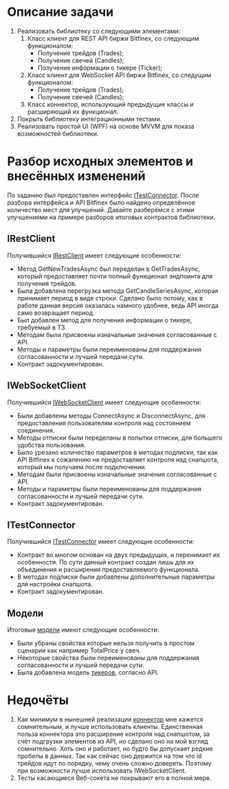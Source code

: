 # Описание задачи
1. Реализовать библиотеку со следующими
   элементами:
    1. Класс клиент для REST API биржи Bitfinex, со следующим функционалом:
        - Получение трейдов (Trades);
        - Получение свечей (Candles);
        - Получение информации о тикере (Ticker);
    2. Класс клиент для WebSocket API биржи Bitfinex, со следущим функционалом:
        - Получение трейдов (Trades);
        - Получение свечей (Candles);
    3. Класс коннектор, использующий предыдущие классы и расширяющий их функционал.
2. Покрыть библиотеку интеграционными тестами.
3. Реализовать простой UI (WPF) на основе MVVM для показа возможностей библиотеки.

# Разбор исходных элементов и внесённых изменений
По заданию был предоставлен интерфейс [ITestConnector](TestData/ITestConnector.cs).
После разбора интерфейса и API Bitfinex было найдено определённое количество мест для улучшений.
Давайте разберёмся с этими улучшениями на примере разборов итоговых контрактов библиотеки. 

## IRestClient
Получившийся [IRestClient](../TestHQ.Abstractions/Interfaces/IRestClient.cs) имеет следующие особенности:
- Метод GetNewTradesAsync был переделан в GetTradesAsync, который предоставляет почти полный функционал эндпоинта для получения трейдов.
- Была добавлена перегрузка метода GetCandleSeriesAsync, которая принимает период в виде строки.
Сделано было потому, как в работе данная версия оказалась намного удобнее, ведь API иногда само возвращает период. 
- Был добавлен метод для получения информации о тикере, требуемый в ТЗ.
- Методам были присвоены изначальные значения согласованные с API.
- Методы и параметры были переименованы для поддержания согласованности и лучшей передачи сути.
- Контракт задокументирован.

## IWebSocketClient
Получившийся [IWebSocketClient](../TestHQ.Abstractions/Interfaces/IWebSocketClient.cs) имеет следующие особенности:
- Были добавлены методы ConnectAsync и DisconnectAsync, для предоставления пользователям контроля над состоянием соединения.
- Методы отписки были переделаны в попытки отписки, для большего удобства пользования. 
- Было урезано количество параметров в методах подписки, так как API Bitfinex к сожалению не предоставляет контроля над снапшота, который мы получаем после подключении.
- Методам были присвоены изначальные значения согласованные с API.
- Методы и параметры были переименованы для поддержания согласованности и лучшей передачи сути.
- Контракт задокументирован.

## ITestConnector
Получившийся [ITestConnector](../TestHQ.Abstractions/Interfaces/ITestConnector.cs) имеет следующие особенности:
- Контракт во многом основан на двух предыдущих, и перенимает их особенности. 
По сути данный контракт создан лишь для их объединения и расширения предоставляемого функционала.
- В методах подписки были добавлены дополнительные параметры для настройки снапшота.
- Контракт задокументирован.

## Модели
Итоговые [модели](../TestHQ.Abstractions/Models) имеют следующие особенности:
- Были убраны свойства которые нельзя получить в простом сценарии как например TotalPrice у свеч.
- Некоторые свойства были переименованы для поддержания согласованности и лучшей передачи сути.
- Была добавлена модель [тикеров](../TestHQ.Abstractions/Models/Ticker.cs), согласно API.

# Недочёты
1. Как минимум в нынешней реализации [коннектор](../TestHQ.Bitfinex/Connector/BitfinexConnector.cs) мне кажется сомнительным, и лучше использовать клиенты.
Единственная польза коннектора это расширение контроля над снапшотом, за счёт подгрузки элементов из API, но сделано оно на мой взгляд сомнительно. 
Хоть оно и работает, но будто бы допускает редкие пробелы в данных. Так как сейчас оно держится на том что id трейдов идут по порядку, чему очень сложно доверять. 
Поэтому при возможности лучше использовать IWebSocketClient.
2. Тесты касающиеся Веб-сокета не покрывают его в полной мере.



